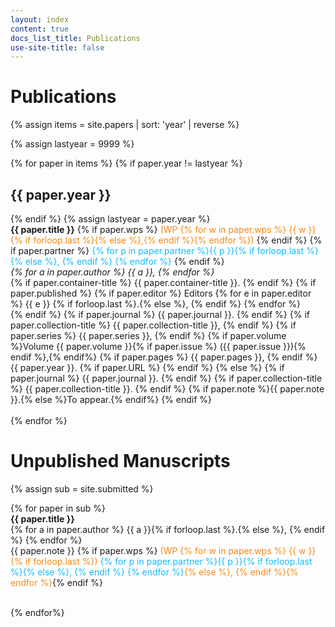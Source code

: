 ```yaml
---
layout: index
content: true
docs_list_title: Publications
use-site-title: false
---
```


<h1>Publications</h1>

{% assign items = site.papers | sort: 'year' | reverse %}

{% assign lastyear = 9999 %}

<div class="paper-list">
  {% for paper in items %}
  {% if paper.year != lastyear %}<h2> {{ paper.year }}</h2>{% endif %}
  {% assign lastyear = paper.year %}
  <article class="paper-preview">
	<strong>{{ paper.title }}</strong>
	{% if paper.wps %}
    <span style="color:#f98811">(WP {% for w in paper.wps %} {{ w }}{% if forloop.last %}{% else %},{% endif %}{% endfor %})</span>
  {% endif %}
  {% if paper.partner %}
    <span style="color:#11bbff">
  {% for p in paper.partner %}{{ p }}{% if forloop.last %}{% else %}, {% endif %} {% endfor %}
  </span>
  {% endif %}
	<br>
  <em>
	{% for a in paper.author %}
	  {{ a }},
	{% endfor %}
  </em>
	<br>
	{% if paper.container-title %} {{ paper.container-title }}. {% endif %}
	{% if paper.published %}
	{% if paper.editor %}
	  Editors
	  {% for e in paper.editor %}
	    {{ e }} {% if forloop.last %}.{% else %}, {% endif %}
	  {% endfor %}
	<br>
	{% endif %}
	{% if paper.journal %} {{ paper.journal }}. {% endif %}
	{% if paper.collection-title %} {{ paper.collection-title }}, {% endif %}
  {% if paper.series %} {{ paper.series }}, {% endif %}
	{% if paper.volume %}Volume {{ paper.volume }}{% if paper.issue %} ({{ paper.issue }}){% endif %},{% endif%}
	{% if paper.pages %} {{ paper.pages }}, {% endif %}
	{{ paper.year }}.
	{% if paper.URL %} <a href="{{ paper.URL }}" target="new"><i class="fa fa-link"></i></a> {% endif %}
	{% else %}
	{% if paper.journal %} {{ paper.journal }}. {% endif %}
	{% if paper.collection-title %} {{ paper.collection-title }}. {% endif %}
	{% if paper.note %}{{ paper.note }}.{% else %}To appear.{% endif%}
	{% endif %}
   </article>
   <br>
  {% endfor %}

<h1>Unpublished Manuscripts</h1>

{% assign sub = site.submitted %}

<div class="paper-list">
  {% for paper in sub %}
  <article>
	<strong>{{ paper.title }}</strong>
	<br/>
	{% for a in paper.author %}
	  {{ a }}{% if forloop.last %}.{% else %}, {% endif %}
	{% endfor %}
	<br/>
    {{ paper.note }}
	{% if paper.wps %} <span style="color:#f98811">(WP {% for w in paper.wps %} {{ w }}{% if forloop.last %}) <span style="color:#11bbff">{% for p in paper.partner %}{{ p }}{% if forloop.last %}{% else %}, {% endif %} {% endfor %}</span>{% else %}, {% endif %}{% endfor %}</span>{% endif %}
  </article>
  <br>

  {% endfor%}
</div>
